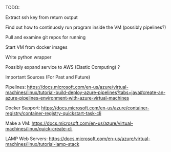 TODO:

Extract ssh key from return output

Find out how to continuosly run program inside the VM (possibly pipelines?)

Pull and examine git repos for running

Start VM from docker images

Write python wrapper

Possibly expand service to AWS (Elastic Computing) ?

Important Sources (For Past and Future)

Pipelines: https://docs.microsoft.com/en-us/azure/virtual-machines/linux/tutorial-build-deploy-azure-pipelines?tabs=java#create-an-azure-pipelines-environment-with-azure-virtual-machines

Docker Support: https://docs.microsoft.com/en-us/azure/container-registry/container-registry-quickstart-task-cli

Make a VM: https://docs.microsoft.com/en-us/azure/virtual-machines/linux/quick-create-cli

LAMP Web Servers: https://docs.microsoft.com/en-us/azure/virtual-machines/linux/tutorial-lamp-stack
